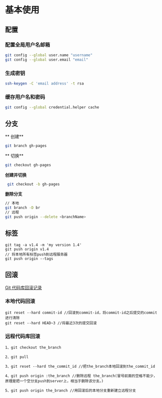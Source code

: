 # 基本使用

<!-- toc -->

## 配置
### 配置全局用户名邮箱
```bash
git config --global user.name "username"
git config --global user.email "email"
```
### 生成密钥
```bash
ssh-keygen -C 'email address' -t rsa
```
### 缓存用户名和密码
```bash
git config --global credential.helper cache
```
## 分支

** 创建**

```bash
git branch gh-pages
```

** 切换**

```bash
git checkout gh-pages
```

**创建并切换**

```bash
 git checkout -b gh-pages
```
**删除分支**

```bash
// 本地
git branch -D br
// 远程
git push origin --delete <branchName>
```
## 标签
```
git tag -a v1.4 -m 'my version 1.4'
git push origin v1.4
// 将本地所有标签push到远程服务器
git push origin --tags
```

## 回滚
[Git 代码库回滚记录](http://limite.me/blog/2016/04/19/git-dai-ma-ku-hui-gun-ji-lu/)
### 本地代码回滚
```
git reset --hard commit-id //回滚到commit-id，将commit-id之后提交的commit进行清除
git reset --hard HEAD~3 //将最近3次的提交回滚
```
### 远程代码库回滚
```
1、git checkout the_branch

2、git pull

3、git reset --hard the_commit_id //把the_branch本地回滚到the_commit_id

4、git push origin :the_branch //删除远程 the_branch(冒号前面的空格不能少，原理是把一个空分支push到server上，相当于删除该分支。)

5、git push origin the_branch //用回滚后的本地分支重新建立远程分支
```
